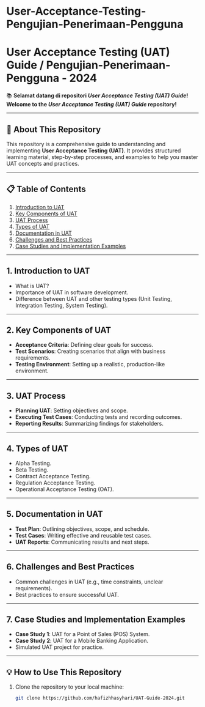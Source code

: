 # User-Acceptance-Testing-Pengujian-Penerimaan-Pengguna
# **User Acceptance Testing (UAT) Guide / Pengujian-Penerimaan-Pengguna - 2024**  

📚 **Selamat datang di repositori *User Acceptance Testing (UAT) Guide*!**  
**Welcome to the *User Acceptance Testing (UAT) Guide* repository!**  

---

## **🌟 About This Repository**  
This repository is a comprehensive guide to understanding and implementing **User Acceptance Testing (UAT)**. It provides structured learning material, step-by-step processes, and examples to help you master UAT concepts and practices.  

---

## **📋 Table of Contents**  
1. [Introduction to UAT](#1-introduction-to-uat)  
2. [Key Components of UAT](#2-key-components-of-uat)  
3. [UAT Process](#3-uat-process)  
4. [Types of UAT](#4-types-of-uat)  
5. [Documentation in UAT](#5-documentation-in-uat)  
6. [Challenges and Best Practices](#6-challenges-and-best-practices)  
7. [Case Studies and Implementation Examples](#7-case-studies-and-implementation-examples)  

---

## **1. Introduction to UAT**  
- What is UAT?  
- Importance of UAT in software development.  
- Difference between UAT and other testing types (Unit Testing, Integration Testing, System Testing).  

---

## **2. Key Components of UAT**  
- **Acceptance Criteria**: Defining clear goals for success.  
- **Test Scenarios**: Creating scenarios that align with business requirements.  
- **Testing Environment**: Setting up a realistic, production-like environment.  

---

## **3. UAT Process**  
- **Planning UAT**: Setting objectives and scope.  
- **Executing Test Cases**: Conducting tests and recording outcomes.  
- **Reporting Results**: Summarizing findings for stakeholders.  

---

## **4. Types of UAT**  
- Alpha Testing.  
- Beta Testing.  
- Contract Acceptance Testing.  
- Regulation Acceptance Testing.  
- Operational Acceptance Testing (OAT).  

---

## **5. Documentation in UAT**  
- **Test Plan**: Outlining objectives, scope, and schedule.  
- **Test Cases**: Writing effective and reusable test cases.  
- **UAT Reports**: Communicating results and next steps.  

---

## **6. Challenges and Best Practices**  
- Common challenges in UAT (e.g., time constraints, unclear requirements).  
- Best practices to ensure successful UAT.  

---

## **7. Case Studies and Implementation Examples**  
- **Case Study 1**: UAT for a Point of Sales (POS) System.  
- **Case Study 2**: UAT for a Mobile Banking Application.  
- Simulated UAT project for practice.  

---

## **💡 How to Use This Repository**  
1. Clone the repository to your local machine:  
   ```bash
   git clone https://github.com/hafizhhasyhari/UAT-Guide-2024.git

